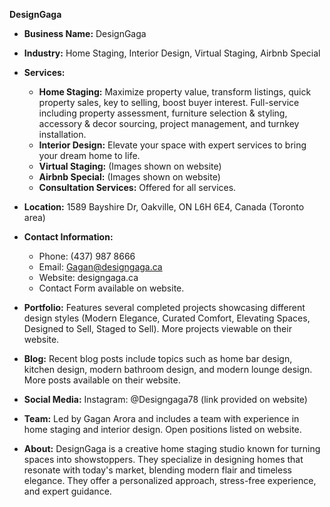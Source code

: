 **DesignGaga**

* **Business Name:** DesignGaga
* **Industry:** Home Staging, Interior Design, Virtual Staging, Airbnb Special
* **Services:**
    * **Home Staging:**  Maximize property value, transform listings, quick property sales, key to selling, boost buyer interest.  Full-service including property assessment, furniture selection & styling, accessory & decor sourcing, project management, and turnkey installation.
    * **Interior Design:**  Elevate your space with expert services to bring your dream home to life.
    * **Virtual Staging:**  (Images shown on website)
    * **Airbnb Special:** (Images shown on website)
    * **Consultation Services:**  Offered for all services.


* **Location:** 1589 Bayshire Dr, Oakville, ON L6H 6E4, Canada (Toronto area)
* **Contact Information:**
    * Phone: (437) 987 8666
    * Email: Gagan@designgaga.ca
    * Website: designgaga.ca
    * Contact Form available on website.


* **Portfolio:**  Features several completed projects showcasing different design styles (Modern Elegance, Curated Comfort, Elevating Spaces, Designed to Sell, Staged to Sell).  More projects viewable on their website.

* **Blog:**  Recent blog posts include topics such as home bar design, kitchen design, modern bathroom design, and modern lounge design.  More posts available on their website.

* **Social Media:**  Instagram: @Designgaga78 (link provided on website)


* **Team:** Led by Gagan Arora and includes a team with experience in home staging and interior design.  Open positions listed on website.


* **About:** DesignGaga is a creative home staging studio known for turning spaces into showstoppers. They specialize in designing homes that resonate with today's market, blending modern flair and timeless elegance.  They offer a personalized approach, stress-free experience, and expert guidance.